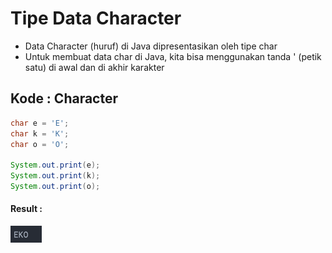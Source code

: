 # Tipe Data Character

- Data Character (huruf) di Java dipresentasikan oleh tipe char
- Untuk membuat data char di Java, kita bisa menggunakan tanda ' (petik satu) di awal dan di akhir karakter

## Kode : Character
```java
char e = 'E';
char k = 'K';
char o = 'O';

System.out.print(e);
System.out.print(k);
System.out.print(o);
```

#### Result : 
![ss1](screenshot/ss1.png)